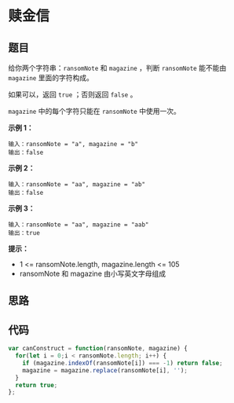 # 赎金信

## 题目

给你两个字符串：`ransomNote` 和 `magazine` ，判断 `ransomNote` 能不能由 `magazine` 里面的字符构成。

如果可以，返回 `true` ；否则返回 `false` 。

`magazine` 中的每个字符只能在 `ransomNote` 中使用一次。

 

**示例 1：**

```
输入：ransomNote = "a", magazine = "b"
输出：false
```

**示例 2：**

```
输入：ransomNote = "aa", magazine = "ab"
输出：false
```

**示例 3：**

```
输入：ransomNote = "aa", magazine = "aab"
输出：true
```

**提示：**

- 1 <= ransomNote.length, magazine.length <= 105
- ransomNote 和 magazine 由小写英文字母组成

## 思路

## 代码

```js
var canConstruct = function(ransomNote, magazine) {
  for(let i = 0;i < ransomNote.length; i++) {
    if (magazine.indexOf(ransomNote[i]) === -1) return false;
    magazine = magazine.replace(ransomNote[i], '');
  }
  return true;
};
```
